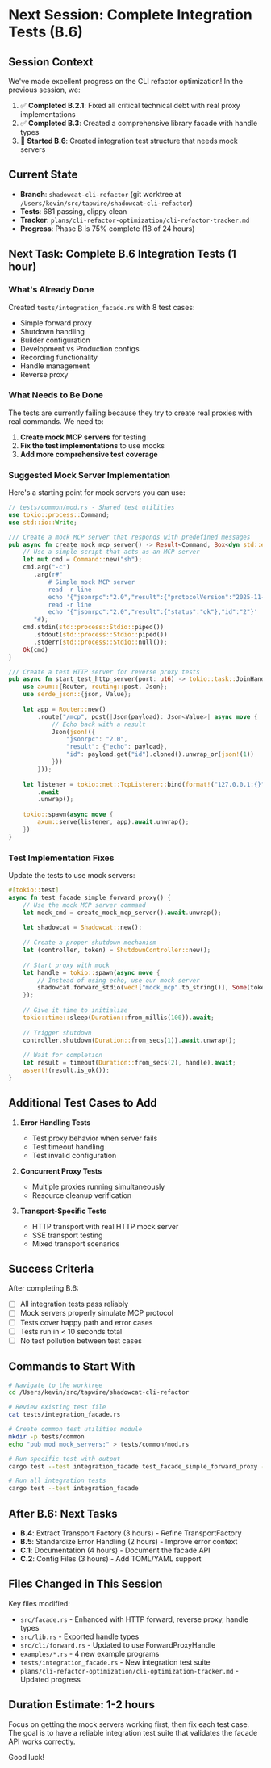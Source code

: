 # Next Session: Complete Integration Tests (B.6)

## Session Context

We've made excellent progress on the CLI refactor optimization! In the previous session, we:

1. ✅ **Completed B.2.1**: Fixed all critical technical debt with real proxy implementations
2. ✅ **Completed B.3**: Created a comprehensive library facade with handle types
3. 🔄 **Started B.6**: Created integration test structure that needs mock servers

## Current State
- **Branch**: `shadowcat-cli-refactor` (git worktree at `/Users/kevin/src/tapwire/shadowcat-cli-refactor`)
- **Tests**: 681 passing, clippy clean
- **Tracker**: `plans/cli-refactor-optimization/cli-refactor-tracker.md`
- **Progress**: Phase B is 75% complete (18 of 24 hours)

## Next Task: Complete B.6 Integration Tests (1 hour)

### What's Already Done

Created `tests/integration_facade.rs` with 8 test cases:
- Simple forward proxy
- Shutdown handling  
- Builder configuration
- Development vs Production configs
- Recording functionality
- Handle management
- Reverse proxy

### What Needs to Be Done

The tests are currently failing because they try to create real proxies with real commands. We need to:

1. **Create mock MCP servers** for testing
2. **Fix the test implementations** to use mocks
3. **Add more comprehensive test coverage**

### Suggested Mock Server Implementation

Here's a starting point for mock servers you can use:

```rust
// tests/common/mod.rs - Shared test utilities
use tokio::process::Command;
use std::io::Write;

/// Create a mock MCP server that responds with predefined messages
pub async fn create_mock_mcp_server() -> Result<Command, Box<dyn std::error::Error>> {
    // Use a simple script that acts as an MCP server
    let mut cmd = Command::new("sh");
    cmd.arg("-c")
       .arg(r#"
           # Simple mock MCP server
           read -r line
           echo '{"jsonrpc":"2.0","result":{"protocolVersion":"2025-11-05"},"id":"1"}'
           read -r line
           echo '{"jsonrpc":"2.0","result":{"status":"ok"},"id":"2"}'
       "#);
    cmd.stdin(std::process::Stdio::piped())
       .stdout(std::process::Stdio::piped())
       .stderr(std::process::Stdio::null());
    Ok(cmd)
}

/// Create a test HTTP server for reverse proxy tests
pub async fn start_test_http_server(port: u16) -> tokio::task::JoinHandle<()> {
    use axum::{Router, routing::post, Json};
    use serde_json::{json, Value};
    
    let app = Router::new()
        .route("/mcp", post(|Json(payload): Json<Value>| async move {
            // Echo back with a result
            Json(json!({
                "jsonrpc": "2.0",
                "result": {"echo": payload},
                "id": payload.get("id").cloned().unwrap_or(json!(1))
            }))
        }));
    
    let listener = tokio::net::TcpListener::bind(format!("127.0.0.1:{}", port))
        .await
        .unwrap();
    
    tokio::spawn(async move {
        axum::serve(listener, app).await.unwrap();
    })
}
```

### Test Implementation Fixes

Update the tests to use mock servers:

```rust
#[tokio::test]
async fn test_facade_simple_forward_proxy() {
    // Use the mock MCP server command
    let mock_cmd = create_mock_mcp_server().await.unwrap();
    
    let shadowcat = Shadowcat::new();
    
    // Create a proper shutdown mechanism
    let (controller, token) = ShutdownController::new();
    
    // Start proxy with mock
    let handle = tokio::spawn(async move {
        // Instead of using echo, use our mock server
        shadowcat.forward_stdio(vec!["mock_mcp".to_string()], Some(token)).await
    });
    
    // Give it time to initialize
    tokio::time::sleep(Duration::from_millis(100)).await;
    
    // Trigger shutdown
    controller.shutdown(Duration::from_secs(1)).await.unwrap();
    
    // Wait for completion
    let result = timeout(Duration::from_secs(2), handle).await;
    assert!(result.is_ok());
}
```

## Additional Test Cases to Add

1. **Error Handling Tests**
   - Test proxy behavior when server fails
   - Test timeout handling
   - Test invalid configuration

2. **Concurrent Proxy Tests**
   - Multiple proxies running simultaneously
   - Resource cleanup verification

3. **Transport-Specific Tests**
   - HTTP transport with real HTTP mock server
   - SSE transport testing
   - Mixed transport scenarios

## Success Criteria

After completing B.6:
- [ ] All integration tests pass reliably
- [ ] Mock servers properly simulate MCP protocol
- [ ] Tests cover happy path and error cases
- [ ] Tests run in < 10 seconds total
- [ ] No test pollution between test cases

## Commands to Start With

```bash
# Navigate to the worktree
cd /Users/kevin/src/tapwire/shadowcat-cli-refactor

# Review existing test file
cat tests/integration_facade.rs

# Create common test utilities module
mkdir -p tests/common
echo "pub mod mock_servers;" > tests/common/mod.rs

# Run specific test with output
cargo test --test integration_facade test_facade_simple_forward_proxy -- --nocapture

# Run all integration tests
cargo test --test integration_facade
```

## After B.6: Next Tasks

- **B.4**: Extract Transport Factory (3 hours) - Refine TransportFactory
- **B.5**: Standardize Error Handling (2 hours) - Improve error context
- **C.1**: Documentation (4 hours) - Document the facade API
- **C.2**: Config Files (3 hours) - Add TOML/YAML support

## Files Changed in This Session

Key files modified:
- `src/facade.rs` - Enhanced with HTTP forward, reverse proxy, handle types
- `src/lib.rs` - Exported handle types
- `src/cli/forward.rs` - Updated to use ForwardProxyHandle
- `examples/*.rs` - 4 new example programs
- `tests/integration_facade.rs` - New integration test suite
- `plans/cli-refactor-optimization/cli-optimization-tracker.md` - Updated progress

## Duration Estimate: 1-2 hours

Focus on getting the mock servers working first, then fix each test case. The goal is to have a reliable integration test suite that validates the facade API works correctly.

Good luck!